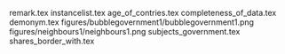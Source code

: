 remark.tex
instancelist.tex
age_of_contries.tex
completeness_of_data.tex
demonym.tex
figures/bubblegovernment1/bubblegovernment1.png
figures/neighbours1/neighbours1.png
subjects_government.tex
shares_border_with.tex